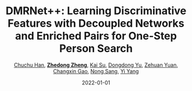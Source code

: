---
title: "DMRNet++: Learning Discriminative Features with Decoupled Networks and Enriched Pairs for One-Step Person Search"
collection: publications
permalink: /publication/DMRNet-L2022
date: 2022-01-01
doi: 
venue: 'IEEE Transactions on Pattern Analysis &amp; Machine Intelligence'
paperurl: 'https://zdzheng.xyz/files/Han_TPAMI22.pdf'
author: '<a href="https://zdzheng.xyz/authors/Chuchu-Han">Chuchu Han</a>, <strong><a href="https://zdzheng.xyz/authors/Zhedong-Zheng">Zhedong Zheng</a></strong>, <a href="https://zdzheng.xyz/authors/Kai-Su">Kai Su</a>, <a href="https://zdzheng.xyz/authors/Dongdong-Yu">Dongdong Yu</a>, <a href="https://zdzheng.xyz/authors/Zehuan-Yuan">Zehuan Yuan</a>, <a href="https://zdzheng.xyz/authors/Changxin-Gao">Changxin Gao</a>, <a href="https://zdzheng.xyz/authors/Nong-Sang">Nong Sang</a>, <a href="https://zdzheng.xyz/authors/Yi-Yang">Yi Yang</a>'
citation: ' Chuchu Han,  Zhedong Zheng,  Kai Su,  Dongdong Yu,  Zehuan Yuan,  Changxin Gao,  Nong Sang,  Yi Yang, &quot;DMRNet++: Learning Discriminative Features with Decoupled Networks and Enriched Pairs for One-Step Person Search.&quot; IEEE Transactions on Pattern Analysis &amp;amp; Machine Intelligence, 2022.'
pub_year: '2022'
bib: >
    @article{han2022dmrnet++,  
    author = "Han, Chuchu and Zheng, Zhedong and Su, Kai and Yu, Dongdong and Yuan, Zehuan and Gao, Changxin and Sang, Nong and Yang, Yi",  
    title = "DMRNet++: Learning Discriminative Features with Decoupled Networks and Enriched Pairs for One-Step Person Search",  
    journal = "IEEE Transactions on Pattern Analysis \\& Machine Intelligence",  
    number = "01",  
    pages = "1--18",  
    year = "2022",  
    url = "https://zdzheng.xyz/files/Han\_TPAMI22.pdf",  
    publisher = "IEEE Computer Society"
    }

---